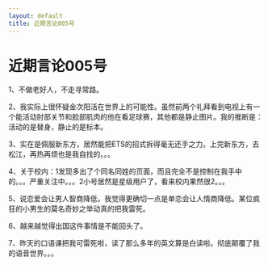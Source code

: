 ```yaml
---
layout: default
title: 近期言论005号
---
```

# 近期言论005号
1、不做老好人，不走寻常路。

2、我实际上很怀疑金次阳活在世界上的可能性。虽然前两个礼拜看到电视上有一个能活动肘部关节和脸部肌肉的他在看足球赛，其他都是静止图片。我的推断是：活动的是替身，静止的是标本。

3、实在是佩服新东方，居然能把ETS的招式拆得毫无还手之力。上完新东方，去松江，再热再烦也是我自找的。。。

4、关于校内：1发现多出了个同名同姓的页面，而且完全不是控制在我手中的。。。严重关注中。。。2小号居然是星级用户了，看来校内果然很2。。。

5、说恋爱会让男人智商降低，我觉得更确切一点是单恋会让人情商降低。某位疯狂的小男生的莫名奇妙之举动真的把我雷死。

6、越来越觉得出国这件事情是不能回头了。

7、昨天的口语课把我可雷死啦，读了那么多年的英文算是白读啦。彻底颠覆了我的语音世界。。。
